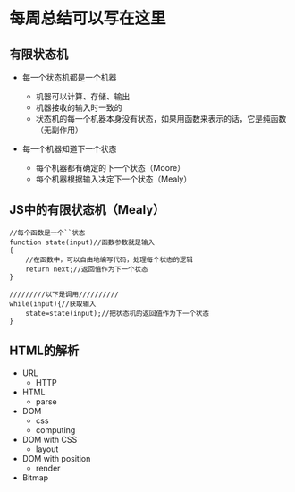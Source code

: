 # 每周总结可以写在这里
## 有限状态机
* 每一个状态机都是一个机器
  - 机器可以计算、存储、输出
  - 机器接收的输入时一致的
  - 状态机的每一个机器本身没有状态，如果用函数来表示的话，它是纯函数（无副作用）
  
* 每一个机器知道下一个状态 
  - 每个机器都有确定的下一个状态（Moore）
  - 每个机器根据输入决定下一个状态（Mealy）

## JS中的有限状态机（Mealy）
```
//每个函数是一个``状态
function state(input)//函数参数就是输入
{
    //在函数中，可以自由地编写代码，处理每个状态的逻辑
    return next;//返回值作为下一个状态
}

/////////以下是调用//////////
while(input){//获取输入
    state=state(input);//把状态机的返回值作为下一个状态
}
```

## HTML的解析
  - URL
    - HTTP
  - HTML
    - parse
  - DOM
    - css
    - computing
  - DOM with CSS
    - layout
  - DOM with position
    - render
  - Bitmap